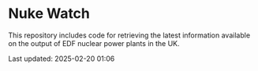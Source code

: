 # Nuke Watch

This repository includes code for retrieving the latest information available on the output of EDF nuclear power plants in the UK.

Last updated: 2025-02-20 01:06